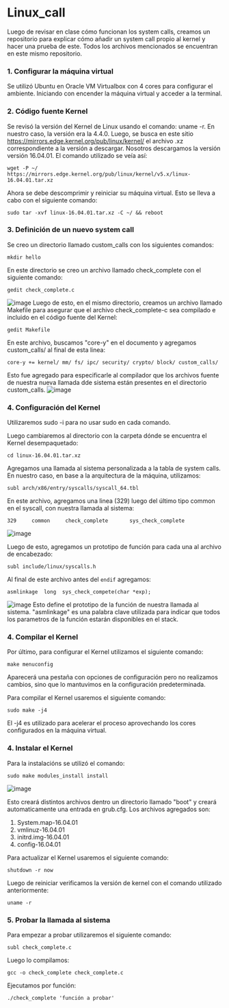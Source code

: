 # Linux_call

Luego de revisar en clase cómo funcionan los system calls, creamos un repositorio para explicar cómo añadir un system call propio al kernel y hacer una prueba de este. Todos los archivos mencionados se encuentran en este mismo repositorio. 

### 1. Configurar la máquina virtual 
Se utilizó Ubuntu en Oracle VM Virtualbox con 4 cores para configurar el ambiente. Iniciando con encender la máquina virtual y acceder a la terminal. 

### 2. Código fuente Kernel
Se revisó la versión del Kernel de Linux usando el comando: uname -r. En nuestro caso, la versión era la 4.4.0. Luego, se busca en este sitio https://mirrors.edge.kernel.org/pub/linux/kernel/ el archivo .xz correspondiente a la versión a descargar. Nosotros descargamos la versión versión 16.04.01. 
El comando utilizado se veía así:
```
wget -P ~/ https://mirrors.edge.kernel.org/pub/linux/kernel/v5.x/linux-16.04.01.tar.xz
```

Ahora se debe descomprimir y reiniciar su máquina virtual. Esto se lleva a cabo con el siguiente comando:
```
sudo tar -xvf linux-16.04.01.tar.xz -C ~/ && reboot
```

### 3. Definición de un nuevo system call
Se creo un directorio llamado custom_calls con los siguientes comandos:
```
mkdir hello
```
En este directorio se creo un archivo llamado check_complete con el siguiente comando: 
```
gedit check_complete.c
```
![image](https://user-images.githubusercontent.com/48104764/157766672-e65eece6-5e83-4aab-9ca9-01319ee80540.png)
Luego de esto, en el mismo directorio, creamos un archivo llamado Makefile para asegurar que el archivo check_complete-c sea compilado e incluido en el código fuente del Kernel:
```
gedit Makefile
```
En este archivo, buscamos "core-y" en el documento y agregamos custom_calls/ al final de esta linea:
```
core-y += kernel/ mm/ fs/ ipc/ security/ crypto/ block/ custom_calls/
```
Esto fue agregado para especificarle al compilador que los archivos fuente de nuestra nueva llamada dde sistema están presentes en el directorio custom_calls.
![image](https://user-images.githubusercontent.com/48104764/157767115-314c6672-4c2f-41c5-8e7f-d516965d9ce7.png)


### 4. Configuración del Kernel
Utilizaremos sudo -i para no usar sudo en cada comando. 

Luego cambiaremos al directorio con la carpeta dónde se encuentra el Kernel desempaquetado:
```
cd linux-16.04.01.tar.xz
```

Agregamos una llamada al sistema personalizada a la tabla de system calls. En nuestro caso, en base a la arquitectura de la máquina, utilizamos:
```
subl arch/x86/entry/syscalls/syscall_64.tbl
```

En este archivo, agregamos una linea (329) luego del último tipo common en el syscall, con nuestra llamada al sistema:
```
329     common     check_complete       sys_check_complete 
```
![image](https://user-images.githubusercontent.com/48104764/157764538-f246aa5d-b786-4788-8af3-48d1fff2a0cf.png)

Luego de esto, agregamos un prototipo de función para cada una al archivo de encabezado: 
```
subl include/linux/syscalls.h
```
Al final de este archivo antes del ```endif``` agregamos:
```
asmlinkage  long  sys_check_compete(char *exp);
```
![image](https://user-images.githubusercontent.com/48104764/157765496-32e80e2b-62cf-4761-908f-856389d2b9c7.png)
Esto define el prototipo de la función de nuestra llamada al sistema. "asmlinkage"  es una palabra clave utilizada para indicar que todos los parametros de la función estarán disponibles en el stack.

### 4. Compilar el Kernel
Por último, para configurar el Kernel utilizamos el siguiente comando:
```
make menuconfig
```
Aparecerá una pestaña con opciones de configuración pero no realizamos cambios, sino que lo mantuvimos en la configuración predeterminada. 

Para compilar el Kernel usaremos el siguiente comando:
```
sudo make -j4
```
El -j4 es utilizado para acelerar el proceso aprovechando los cores configurados en la máquina virtual. 

### 4. Instalar el Kernel
Para la instalacións se utilizó el comando: 
```
sudo make modules_install install
```
![image](https://user-images.githubusercontent.com/48104764/157768759-0050255e-acba-487e-9316-9777cbc13503.png)

Esto creará distintos archivos dentro un directorio llamado "boot" y creará automaticamente una entrada en grub.cfg. Los archivos agregados son:
1. System.map-16.04.01
2. vmlinuz-16.04.01
3. initrd.img-16.04.01
4. config-16.04.01

Para actualizar el Kernel usaremos el siguiente comando: 
```
shutdown -r now
```
Luego de reiniciar verificamos la versión de kernel con el comando utilizado anteriormente:
```
uname -r
```
### 5. Probar la llamada al sistema
Para empezar a probar utilizaremos el siguiente comando:
```
subl check_complete.c
```
Luego lo compilamos:
```
gcc -o check_complete check_complete.c
```
Ejecutamos por función:
```
./check_complete 'función a probar'
```
